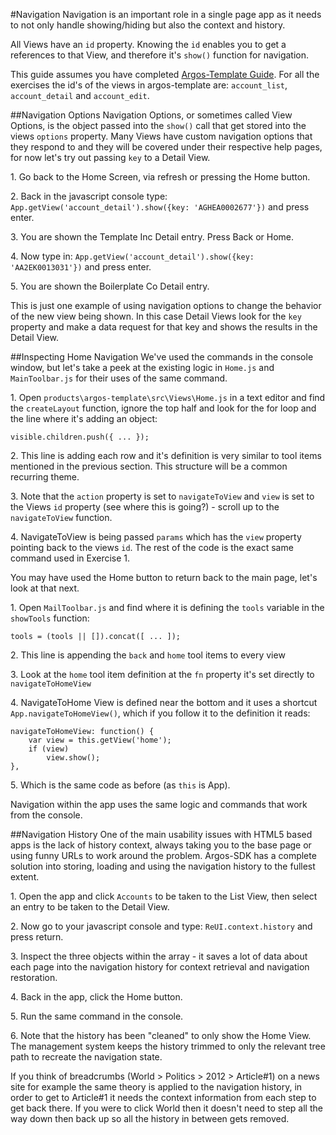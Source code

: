 #Navigation
Navigation is an important role in a single page app as it needs to not only handle showing/hiding but also the context and history.

All Views have an `id` property. Knowing the `id` enables you to get a references to that View, and therefore it's `show()` function for navigation.

This guide assumes you have completed [Argos-Template Guide](#!/guide/v2-template-guide). For all the exercises the id's of the views in argos-template are: `account_list`, `account_detail` and `account_edit`.

##Navigation Options
Navigation Options, or sometimes called View Options, is the object passed into the `show()` call that get stored into the views `options` property. Many Views have custom navigation options that they respond to and they will be covered under their respective help pages, for now let's try out passing `key` to a Detail View.

1\. Go back to the Home Screen, via refresh or pressing the Home button.

2\. Back in the javascript console type: `App.getView('account_detail').show({key: 'AGHEA0002677'})` and press enter.

3\. You are shown the Template Inc Detail entry. Press Back or Home.

4\. Now type in: `App.getView('account_detail').show({key: 'AA2EK0013031'})` and press enter.

5\. You are shown the Boilerplate Co Detail entry.

This is just one example of using navigation options to change the behavior of the new view being shown. In this case Detail Views look for the `key` property and make a data request for that key and shows the results in the Detail View.

##Inspecting Home Navigation
We've used the commands in the console window, but let's take a peek at the existing logic in `Home.js` and `MainToolbar.js` for their uses of the same command.

1\. Open `products\argos-template\src\Views\Home.js` in a text editor and find the `createLayout` function, ignore the top half and look for the for loop and the line where it's adding an object:

    visible.children.push({ ... });

2\. This line is adding each row and it's definition is very similar to tool items mentioned in the previous section. This structure will be a common recurring theme.

3\. Note that the `action` property is set to `navigateToView` and `view` is set to the Views `id` property (see where this is going?) - scroll up to the `navigateToView` function.

4\. NavigateToView is being passed `params` which has the `view` property pointing back to the views `id`. The rest of the code is the exact same command used in Exercise 1.

You may have used the Home button to return back to the main page, let's look at that next.

1\. Open `MailToolbar.js` and find where it is defining the `tools` variable in the `showTools` function:
    
    tools = (tools || []).concat([ ... ]);

2\. This line is appending the `back` and `home` tool items to every view

3\. Look at the `home` tool item definition at the `fn` property it's set directly to `navigateToHomeView`

4\. NavigateToHome View is defined near the bottom and it uses a shortcut `App.navigateToHomeView()`, which if you follow it to the definition it reads:


    navigateToHomeView: function() {
        var view = this.getView('home');
        if (view)
            view.show();
    },

    
5\. Which is the same code as before (as `this` is App).

Navigation within the app uses the same logic and commands that work from the console.

##Navigation History
One of the main usability issues with HTML5 based apps is the lack of history context, always taking you to the base page or using funny URLs to work around the problem. Argos-SDK has a complete solution into storing, loading and using the navigation history to the fullest extent.

1\. Open the app and click `Accounts` to be taken to the List View, then select an entry to be taken to the Detail View.

2\. Now go to your javascript console and type: `ReUI.context.history` and press return.

3\. Inspect the three objects within the array - it saves a lot of data about each page into the navigation history for context retrieval and navigation restoration.

4\. Back in the app, click the Home button.

5\. Run the same command in the console.

6\. Note that the history has been "cleaned" to only show the Home View. The management system keeps the history trimmed to only the relevant tree path to recreate the navigation state. 

If you think of breadcrumbs (World > Politics > 2012 > Article#1) on a news site for example the same theory is applied to the navigation history, in order to get to Article#1 it needs the context information from each step to get back there. If you were to click World then it doesn't need to step all the way down then back up so all the history in between gets removed.

